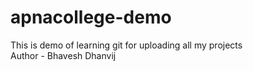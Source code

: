 # apnacollege-demo
This is demo of learning git for uploading all my projects 
<br>
Author - Bhavesh Dhanvij 
